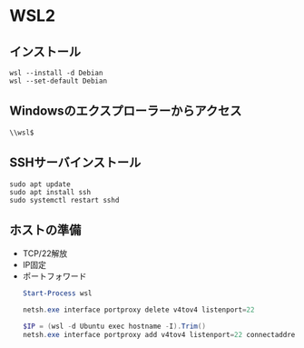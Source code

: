 # WSL2
## インストール
```
wsl --install -d Debian
wsl --set-default Debian
```

## Windowsのエクスプローラーからアクセス
```
\\wsl$
```

## SSHサーバインストール
```
sudo apt update
sudo apt install ssh
sudo systemctl restart sshd
```

## ホストの準備
* TCP/22解放
* IP固定
* ポートフォワード
    ```ps1
    Start-Process wsl

    netsh.exe interface portproxy delete v4tov4 listenport=22

    $IP = (wsl -d Ubuntu exec hostname -I).Trim()
    netsh.exe interface portproxy add v4tov4 listenport=22 connectaddress=$IP
    ```